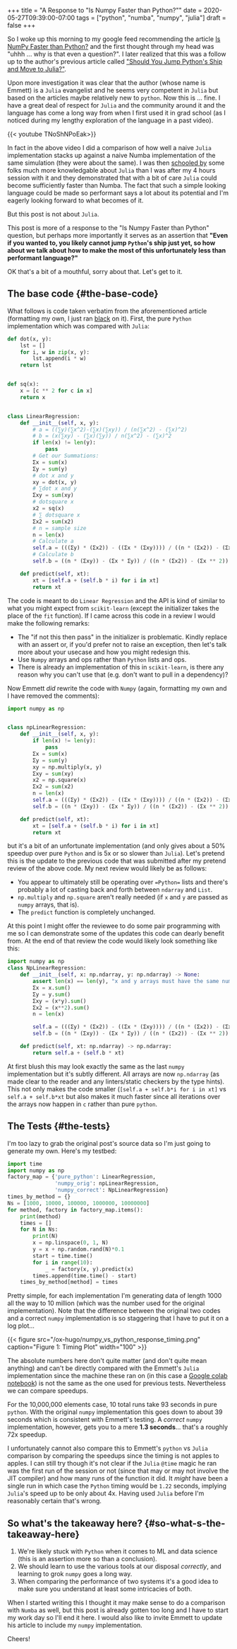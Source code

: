 +++
title = "A Response to \"Is Numpy Faster than Python?\""
date = 2020-05-27T09:39:00-07:00
tags = ["python", "numba", "numpy", "julia"]
draft = false
+++

So I woke up this morning to my google feed recommending the article [Is NumPy Faster than Python?](https://towardsdatascience.com/is-numpy-faster-than-python-e8a7363d8276)
and the first thought through my head was "uhhh ... why is that even a question?". I later realized that
this was a follow up to the author's previous article called ["Should You Jump Python's Ship and Move to Julia?"](https://towardsdatascience.com/should-you-jump-pythons-ship-and-move-to-julia-ccd32e7d25d9).

Upon more investigation it was clear that the author (whose name is Emmett) is a `Julia` evangelist and he
seems very competent in `Julia` but based on the articles maybe relatively new to `python`.
Now this is ... fine. I have a great deal of respect for `Julia` and the community around it and the
language has come a long way from when I first used it in grad school (as I noticed during my lengthy exploration
of the language in a past video).

{{< youtube TNoShNPoEak>}}

In fact in the above video I did a comparison of how well a naive `Julia` implementation stacks up against a
naive Numba implementation of the same simulation (they were about the same). I was then [schooled by](https://discourse.julialang.org/t/how-to-optimize-the-following-code/33209) some
folks much more knowledgable about `Julia` than I was after my 4 hours session with it and they demonstrated
that with a bit of care `Julia` could become sufficiently faster than Numba. The fact that such a simple looking
language could be made so performant says a lot about its potential and I'm eagerly looking forward to what
becomes of it.

But this post is not about `Julia`.

This post is more of a response to the "Is Numpy Faster than Python" question, but perhaps more importantly
it serves as an assertion that **"Even if you wanted to, you likely cannot jump `Python`'s ship just yet, so
how about we talk about how to make the most of this unfortunately less than performant language?"**

OK that's a bit of a mouthful, sorry about that. Let's get to it.


## The base code {#the-base-code}

What follows is code taken verbatim from the aforementioned article (formatting my own,
I just ran [black](https://pypi.org/project/black/) on it). First, the pure `Python` implementation which was compared with `Julia`:

```python
def dot(x, y):
    lst = []
    for i, w in zip(x, y):
        lst.append(i * w)
    return lst


def sq(x):
    x = [c ** 2 for c in x]
    return x


class LinearRegression:
    def __init__(self, x, y):
        # a = ((∑y)(∑x^2)-(∑x)(∑xy)) / (n(∑x^2) - (∑x)^2)
        # b = (x(∑xy) - (∑x)(∑y)) / n(∑x^2) - (∑x)^2
        if len(x) != len(y):
            pass
        # Get our Summations:
        Σx = sum(x)
        Σy = sum(y)
        # dot x and y
        xy = dot(x, y)
        # ∑dot x and y
        Σxy = sum(xy)
        # dotsquare x
        x2 = sq(x)
        # ∑ dotsquare x
        Σx2 = sum(x2)
        # n = sample size
        n = len(x)
        # Calculate a
        self.a = (((Σy) * (Σx2)) - ((Σx * (Σxy)))) / ((n * (Σx2)) - (Σx ** 2))
        # Calculate b
        self.b = ((n * (Σxy)) - (Σx * Σy)) / ((n * (Σx2)) - (Σx ** 2))

    def predict(self, xt):
        xt = [self.a + (self.b * i) for i in xt]
        return xt
```

The code is meant to do `Linear Regression` and the API is kind of similar to what you might expect
from `scikit-learn` (except the initializer takes the place of the `fit` function). If I came across this code
in a review I would make the following remarks:

-   The "if not this then pass" in the initializer is problematic. Kindly replace with an assert or, if you'd prefer not to raise an exception, then let's talk more about your usecase and how you might redesign this.
-   Use `Numpy` arrays and ops rather than `Python` lists and ops.
-   There is already an implementation of this in `scikit-learn`, is there any reason why you can't use that (e.g. don't want to pull in a dependency)?

Now Emmett _did_ rewrite the code with `Numpy` (again, formatting my own and I have removed the comments):

```python
import numpy as np


class npLinearRegression:
    def __init__(self, x, y):
        if len(x) != len(y):
            pass
        Σx = sum(x)
        Σy = sum(y)
        xy = np.multiply(x, y)
        Σxy = sum(xy)
        x2 = np.square(x)
        Σx2 = sum(x2)
        n = len(x)
        self.a = (((Σy) * (Σx2)) - ((Σx * (Σxy)))) / ((n * (Σx2)) - (Σx ** 2))
        self.b = ((n * (Σxy)) - (Σx * Σy)) / ((n * (Σx2)) - (Σx ** 2))

    def predict(self, xt):
        xt = [self.a + (self.b * i) for i in xt]
        return xt
```

but it's a bit of an unfortunate implementation (and only gives about a 50% speedup over pure `Python` and is 5x or so slower than `Julia`). Let's
pretend this is the update to the previous code that was submitted after my pretend review of the above code.
My next review would likely be as follows:

-   You appear to ultimately still be operating over `=Python=` lists and there's probably a lot of casting back and forth between `ndarray` and `List`.
-   `np.multiply` and `np.square` aren't really needed (if `x` and `y` are passed as `numpy` arrays, that is).
-   The `predict` function is completely unchanged.

At this point I might offer the reviewee to do some pair programming with me so I can demonstrate some of the updates
this code can dearly benefit from. At the end of that review the code would likely look something like this:

```python
import numpy as np
class NpLinearRegression:
    def __init__(self, x: np.ndarray, y: np.ndarray) -> None:
        assert len(x) == len(y), "x and y arrays must have the same number of elements along the first axis"
        Σx = x.sum()
        Σy = y.sum()
        Σxy = (x*y).sum()
        Σx2 = (x**2).sum()
        n = len(x)

        self.a = (((Σy) * (Σx2)) - ((Σx * (Σxy)))) / ((n * (Σx2)) - (Σx ** 2))
        self.b = ((n * (Σxy)) - (Σx * Σy)) / ((n * (Σx2)) - (Σx ** 2))

    def predict(self, xt: np.ndarray) -> np.ndarray:
        return self.a + (self.b * xt)
```

At first blush this may look exactly the same as the last `numpy` implementation but it's subtly different.
All arrays are now `np.ndarray` (as made clear to the reader and any linters/static checkers by the type hints).
This not only makes the code smaller (`[self.a + self.b*i for i in xt]` vs `self.a + self.b*xt` but also makes it
much faster since all iterations over the arrays now happen in `c` rather than pure `python`.


## The Tests {#the-tests}

I'm too lazy to grab the original post's source data so I'm just going to generate my own. Here's my testbed:

```python
import time
import numpy as np
factory_map = {'pure_python': LinearRegression,
               'numpy_orig': npLinearRegression,
               'numpy_correct': NpLinearRegression}
times_by_method = {}
Ns = [1000, 10000, 100000, 1000000, 10000000]
for method, factory in factory_map.items():
    print(method)
    times = []
    for N in Ns:
        print(N)
        x = np.linspace(0, 1, N)
        y = x + np.random.rand(N)*0.1
        start = time.time()
        for i in range(10):
            _ = factory(x, y).predict(x)
        times.append(time.time() - start)
    times_by_method[method] = times
```

Pretty simple, for each implementation I'm generating data of length 1000 all the way to 10 million (which was
the number used for the original implementation). Note that the difference between the original two codes
and a correct `numpy` implementation is so staggering that I have to put it on a log plot...

{{< figure src="/ox-hugo/numpy_vs_python_response_timing.png" caption="Figure 1: Timing Plot" width="100" >}}

The absolute numbers here don't quite matter (and don't quite mean anything) and can't be directly compared
with the Emmett's `Julia` implementation since the machine these ran on (in this case a [Google colab notebook](https://colab.research.google.com/drive/13t7fWYxNSqUpgCfO-sUpE0z9A-s%5F9KT1?authuser=2#scrollTo=yTweiA7KynYL))
is not the same as the one used for previous tests. Nevertheless we can compare speedups.

For the 10,000,000 elements case, 10 total runs take 93 seconds in pure `python`. With the original `numpy`
implementation this goes down to about 39 seconds which is consistent with Emmett's testing. A _correct_ `numpy`
implementation, however, gets you to a mere **1.3 seconds**... that's a roughly 72x speedup.

I unfortunately cannot also compare this to Emmett's `python` vs `Julia` comparison by comparing the speedups
since the timing is not apples to apples. I can still try though it's not clear if the `Julia` `@time` magic he ran was the first
run of the session or not (since that may or may not involve the JIT compiler) and how many runs of the function
it did. It _might_ have been a single run in which case the `Python` timing would be `1.22` seconds, implying
`Julia`'s speed up to be only about 4x. Having used `Julia` before I'm reasonably certain that's wrong.


## So what's the takeaway here? {#so-what-s-the-takeaway-here}

1.  We're likely stuck with `Python` when it comes to ML and data science (this is an assertion more so than a conclusion).
2.  We should learn to use the various tools at our disposal _correctly_, and learning to grok `numpy` goes a long way.
3.  When comparing the performance of two systems it's a good idea to make sure you understand at least some intricacies of both.

When I started writing this I thought it may make sense to do a comparison with `Numba` as well, but this post is already gotten
too long and I have to start my work day so I'll end it here. I would also like to invite Emmett to update his
article to include my `numpy` implementation.

Cheers!
